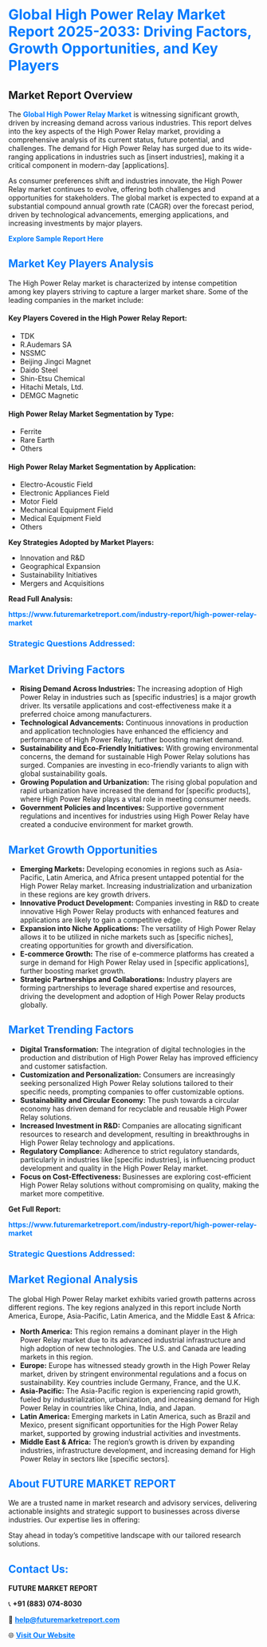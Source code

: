<h1 style="color: #007BFF;">Global High Power Relay Market Report 2025-2033: Driving Factors, Growth Opportunities, and Key Players</h1>

<section id="overview">
<h2>Market Report Overview</h2>
<p>The <a href="https://www.futuremarketreport.com/industry-report/high-power-relay-market" style="color: #007BFF; text-decoration: none;"><strong>Global High Power Relay Market</strong></a> is witnessing significant growth, driven by increasing demand across various industries. This report delves into the key aspects of the High Power Relay market, providing a comprehensive analysis of its current status, future potential, and challenges. The demand for High Power Relay has surged due to its wide-ranging applications in industries such as [insert industries], making it a critical component in modern-day [applications].</p>
<p>As consumer preferences shift and industries innovate, the High Power Relay market continues to evolve, offering both challenges and opportunities for stakeholders. The global market is expected to expand at a substantial compound annual growth rate (CAGR) over the forecast period, driven by technological advancements, emerging applications, and increasing investments by major players.</p>
</section>

<section id="overview">
<p><a href="https://www.futuremarketreport.com/request-sample/reportId=36883" style="color: #007BFF; text-decoration: none;"><strong>Explore Sample Report Here</strong></a></p>
</section>

<section id="key-players">
<h2 style="color: #007BFF;">Market Key Players Analysis</h2>
<p>The High Power Relay market is characterized by intense competition among key players striving to capture a larger market share. Some of the leading companies in the market include:</p>
<h4>Key Players Covered in the High Power Relay Report:</h4>
<ul><li>TDK</li><li>R.Audemars SA</li><li>NSSMC</li><li>Beijing Jingci Magnet</li><li>Daido Steel</li><li>Shin-Etsu Chemical</li><li>Hitachi Metals, Ltd.</li><li>DEMGC Magnetic</li></ul>
<h4>High Power Relay Market Segmentation by Type:</h4>
<ul><li>Ferrite</li><li>Rare Earth</li><li>Others</li></ul>

<h4>High Power Relay Market Segmentation by Application:</h4>
<ul><li>Electro-Acoustic Field</li><li>Electronic Appliances Field</li><li>Motor Field</li><li>Mechanical Equipment Field</li><li>Medical Equipment Field</li><li>Others</li></ul>
<p><strong>Key Strategies Adopted by Market Players:</strong></p>
<ul>
<li>Innovation and R&D</li>
<li>Geographical Expansion</li>
<li>Sustainability Initiatives</li>
<li>Mergers and Acquisitions</li>
</ul>
</section>

<section>
<p><strong>Read Full Analysis: </strong></p><a href="https://www.futuremarketreport.com/industry-report/high-power-relay-market" style="color: #007BFF; text-decoration: none;"><strong>https://www.futuremarketreport.com/industry-report/high-power-relay-market</strong></a>
<h3 style="color: #007BFF;">Strategic Questions Addressed:</h3>
</section>

<section id="driving-factors">
<h2 style="color: #007BFF;">Market Driving Factors</h2>
<ul>
<li><strong>Rising Demand Across Industries:</strong> The increasing adoption of High Power Relay in industries such as [specific industries] is a major growth driver. Its versatile applications and cost-effectiveness make it a preferred choice among manufacturers.</li>
<li><strong>Technological Advancements:</strong> Continuous innovations in production and application technologies have enhanced the efficiency and performance of High Power Relay, further boosting market demand.</li>
<li><strong>Sustainability and Eco-Friendly Initiatives:</strong> With growing environmental concerns, the demand for sustainable High Power Relay solutions has surged. Companies are investing in eco-friendly variants to align with global sustainability goals.</li>
<li><strong>Growing Population and Urbanization:</strong> The rising global population and rapid urbanization have increased the demand for [specific products], where High Power Relay plays a vital role in meeting consumer needs.</li>
<li><strong>Government Policies and Incentives:</strong> Supportive government regulations and incentives for industries using High Power Relay have created a conducive environment for market growth.</li>
</ul>
</section>

<section id="growth-opportunities">
<h2 style="color: #007BFF;">Market Growth Opportunities</h2>
<ul>
<li><strong>Emerging Markets:</strong> Developing economies in regions such as Asia-Pacific, Latin America, and Africa present untapped potential for the High Power Relay market. Increasing industrialization and urbanization in these regions are key growth drivers.</li>
<li><strong>Innovative Product Development:</strong> Companies investing in R&D to create innovative High Power Relay products with enhanced features and applications are likely to gain a competitive edge.</li>
<li><strong>Expansion into Niche Applications:</strong> The versatility of High Power Relay allows it to be utilized in niche markets such as [specific niches], creating opportunities for growth and diversification.</li>
<li><strong>E-commerce Growth:</strong> The rise of e-commerce platforms has created a surge in demand for High Power Relay used in [specific applications], further boosting market growth.</li>
<li><strong>Strategic Partnerships and Collaborations:</strong> Industry players are forming partnerships to leverage shared expertise and resources, driving the development and adoption of High Power Relay products globally.</li>
</ul>
</section>

<section id="trending-factors">
<h2 style="color: #007BFF;">Market Trending Factors</h2>
<ul>
<li><strong>Digital Transformation:</strong> The integration of digital technologies in the production and distribution of High Power Relay has improved efficiency and customer satisfaction.</li>
<li><strong>Customization and Personalization:</strong> Consumers are increasingly seeking personalized High Power Relay solutions tailored to their specific needs, prompting companies to offer customizable options.</li>
<li><strong>Sustainability and Circular Economy:</strong> The push towards a circular economy has driven demand for recyclable and reusable High Power Relay solutions.</li>
<li><strong>Increased Investment in R&D:</strong> Companies are allocating significant resources to research and development, resulting in breakthroughs in High Power Relay technology and applications.</li>
<li><strong>Regulatory Compliance:</strong> Adherence to strict regulatory standards, particularly in industries like [specific industries], is influencing product development and quality in the High Power Relay market.</li>
<li><strong>Focus on Cost-Effectiveness:</strong> Businesses are exploring cost-efficient High Power Relay solutions without compromising on quality, making the market more competitive.</li>
</ul>
</section>

<section>
<p><strong>Get Full Report: </strong></p><a href="https://www.futuremarketreport.com/industry-report/high-power-relay-market" style="color: #007BFF; text-decoration: none;"><strong>https://www.futuremarketreport.com/industry-report/high-power-relay-market</strong></a>
<h3 style="color: #007BFF;">Strategic Questions Addressed:</h3>
</section>


<section id="regional-analysis">
<h2 style="color: #007BFF;">Market Regional Analysis</h2>
<p>The global High Power Relay market exhibits varied growth patterns across different regions. The key regions analyzed in this report include North America, Europe, Asia-Pacific, Latin America, and the Middle East & Africa:</p>
<ul>
<li><strong>North America:</strong> This region remains a dominant player in the High Power Relay market due to its advanced industrial infrastructure and high adoption of new technologies. The U.S. and Canada are leading markets in this region.</li>
<li><strong>Europe:</strong> Europe has witnessed steady growth in the High Power Relay market, driven by stringent environmental regulations and a focus on sustainability. Key countries include Germany, France, and the U.K.</li>
<li><strong>Asia-Pacific:</strong> The Asia-Pacific region is experiencing rapid growth, fueled by industrialization, urbanization, and increasing demand for High Power Relay in countries like China, India, and Japan.</li>
<li><strong>Latin America:</strong> Emerging markets in Latin America, such as Brazil and Mexico, present significant opportunities for the High Power Relay market, supported by growing industrial activities and investments.</li>
<li><strong>Middle East & Africa:</strong> The region’s growth is driven by expanding industries, infrastructure development, and increasing demand for High Power Relay in sectors like [specific sectors].</li>
</ul>
</section>

<footer>
<h2 style="color: #007BFF;">About FUTURE MARKET REPORT</h2>
<p>We are a trusted name in market research and advisory services, delivering actionable insights and strategic support to businesses across diverse industries. Our expertise lies in offering:</p>

<p>Stay ahead in today’s competitive landscape with our tailored research solutions.</p>

<h2 style="color: #007BFF;">Contact Us:</h2>
<p><strong>FUTURE MARKET REPORT</strong></p>
<p>📞 <strong>+91 (883) 074-8030</strong></p>
<p>📧 <strong><a href="mailto:help@futuremarketreport.com" style="color: #007BFF;">help@futuremarketreport.com</a></strong></p>
<p>🌐 <strong><a href="https://www.futuremarketreport.com/" style="color: #007BFF;">Visit Our Website</a></strong></p>
</footer>
